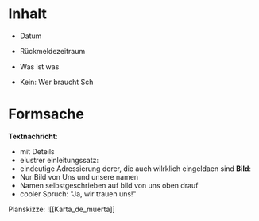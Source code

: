 # Inhalt
- Datum
- Rückmeldezeitraum
- Was ist was

- Kein: Wer braucht Sch


# Formsache
**Textnachricht**:
- mit Deteils 
- elustrer einleitungssatz:
- eindeutige Adressierung derer, die auch wilrklich eingeldaen sind
**Bild**:
- Nur Bild von Uns und unsere namen
- Namen selbstgeschrieben auf bild von uns oben drauf
- cooler Spruch: "Ja, wir trauen uns!"

Planskizze: ![[Karta_de_muerta]]